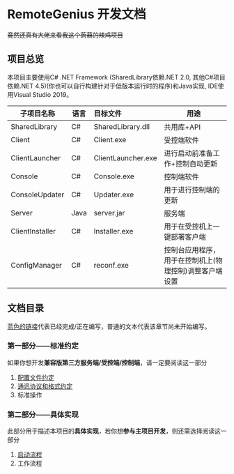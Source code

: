 # RemoteGenius 开发文档

~~竟然还真有大佬来看我这个蒟蒻的辣鸡项目~~

## 项目总览

本项目主要使用C# .NET Framework (SharedLibrary依赖.NET 2.0, 其他C#项目依赖.NET 4.5)(你也可以自行构建针对于低版本运行时的程序)和Java实现, IDE使用Visual Studio 2019。

|子项目名称     |语言   |目标文件           |用途                               |
|---------------|-------|:------------------|-----------------------------------|
|SharedLibrary  |C#     |SharedLibrary.dll  |共用库+API                         |
|Client         |C#     |Client.exe         |受控端软件                         |
|ClientLauncher |C#     |ClientLauncher.exe |进行启动前准备工作+控制自动更新    |
|Console        |C#     |Console.exe        |控制端软件                         |
|ConsoleUpdater |C#     |Updater.exe        |用于进行控制端的更新               |
|Server         |Java   |server.jar         |服务端                             |
|ClientInstaller|C#     |Installer.exe      |用于在受控机上一键部署客户端       |
|ConfigManager  |C#     |reconf.exe         |控制台应用程序，用于在控制机上(物理控制)调整客户端设置|

## 文档目录

[蓝色的链接](#文档目录)代表已经完成/正在编写，普通的文本代表该章节尚未开始编写。

### 第一部分——标准约定

如果你想开发**兼容版第三方服务端/受控端/控制端**，请一定要阅读这一部分

1. [配置文件约定](配置文件约定.md)
2. [通讯协议和格式约定](通讯协议和格式约定.md)
3. 标准操作

### 第二部分——具体实现

此部分用于描述本项目的**具体实现**，若你想**参与主项目开发**，则还需选择阅读这一部分

1. [启动流程](启动流程.md)
2. 工作流程
